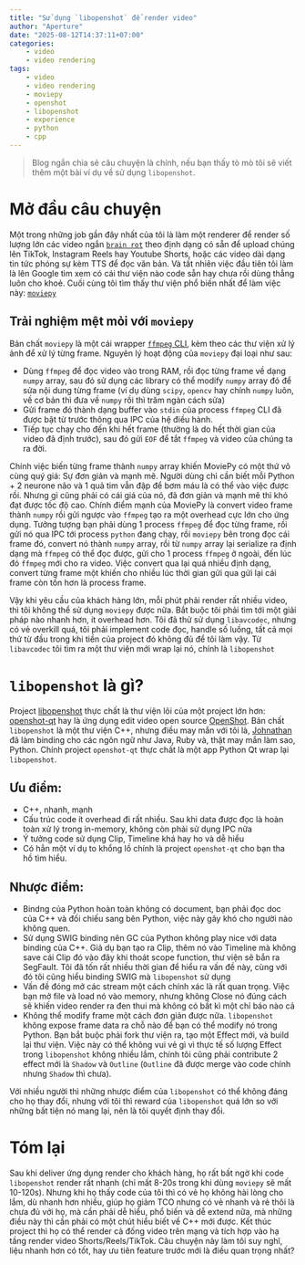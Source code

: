 ```yaml
---
title: "Sử dụng `libopenshot` để render video"
author: "Aperture"
date: "2025-08-12T14:37:11+07:00"
categories:
    - video
    - video rendering
tags:
    - video
    - video rendering
    - moviepy
    - openshot
    - libopenshot
    - experience
    - python
    - cpp
---
```


> Blog ngắn chia sẻ câu chuyện là chính, nếu bạn thấy tò mò tôi sẽ viết thêm một bài ví dụ về sử dụng `libopenshot`.

# Mở đầu câu chuyện

Một trong những job gần đây nhất của tôi là làm một renderer để render số lượng lớn các video ngắn [`brain rot`](https://en.wikipedia.org/wiki/Brain_rot) theo định dạng có sẵn để upload chúng lên TikTok, Instagram Reels hay Youtube Shorts, hoặc các video dài dạng tin tức phóng sự kèm TTS để đọc văn bản. Và tất nhiên việc đầu tiên tôi làm là lên Google tìm xem có cái thư viện nào code sẵn hay chưa rồi dùng thẳng luôn cho khoẻ. Cuối cùng tôi tìm thấy thư viện phổ biến nhất để làm việc này: [`moviepy`](https://github.com/Zulko/moviepy)

## Trải nghiệm mệt mỏi với `moviepy`

Bản chất `moviepy` là một cái wrapper [`ffmpeg` CLI](https://ffmpeg.org), kèm theo các thư viện xử lý ảnh để xử lý từng frame. Nguyên lý hoạt động của `moviepy` đại loại như sau:

- Dùng `ffmpeg` để đọc video vào trong RAM, rồi đọc từng frame về dạng `numpy` array, sau đó sử dụng các library có thể modify `numpy` array đó để sửa nội dung từng frame (ví dụ dùng `scipy`, `opencv` hay chính `numpy` luôn, về cơ bản thì đưa về `numpy` rồi thì trăm ngàn cách sửa)
- Gửi frame đó thành dạng buffer vào `stdin` của process `ffmpeg` CLI đã được bật từ trước thông qua IPC của hệ điều hành.
- Tiếp tục chạy cho đến khi hết frame (thường là do hết thời gian của video đã định trước), sau đó gửi `EOF` để tắt `ffmpeg` và video của chúng ta ra đời.

Chính việc biến từng frame thành `numpy` array khiến MoviePy có một thứ vô cùng quý giá: Sự đơn giản và mạnh mẽ. Người dùng chỉ cần biết mỗi Python + 2 neurone não và 1 quả tim vẫn đập để bơm máu là có thể vào việc được rồi. Nhưng gì cũng phải có cái giá của nó, đã đơn giản và mạnh mẽ thì khó đạt được tốc độ cao. Chính điểm mạnh của MoviePy là convert video frame thành `numpy` rồi gửi ngược vào `ffmpeg` tạo ra một overhead cực lớn cho ứng dụng. Tưởng tượng bạn phải dùng 1 process `ffmpeg` để đọc từng frame, rồi gửi nó qua IPC tới process `python` đang chạy, rồi `moviepy` bên trong đọc cái frame đó, convert nó thành `numpy` array, rồi từ `numpy` array lại serialize ra định dạng mà `ffmpeg` có thể đọc được, gửi cho 1 process `ffmpeg` ở ngoài, đến lúc đó `ffmpeg` mới cho ra video. Việc convert qua lại quá nhiều định dạng, convert từng frame một khiến cho nhiều lúc thời gian gửi qua gửi lại cái frame còn tốn hơn là process frame.

Vậy khi yêu cầu của khách hàng lớn, mỗi phút phải render rất nhiều video, thì tôi không thể sử dụng `moviepy` được nữa. Bắt buộc tôi phải tìm tới một giải pháp nào nhanh hơn, ít overhead hơn. Tôi đã thử sử dụng `libavcodec`, nhưng có vẻ overkill quá, tôi phải implement code đọc, handle số luồng, tất cả mọi thứ từ đầu trong khi tiền của project đó không đủ để tôi làm vậy. Từ `libavcodec` tôi tìm ra một thư viện mới wrap lại nó, chính là `libopenshot`

# `libopenshot` là gì?

Project [libopenshot](https://github.com/OpenShot/libopenshot) thực chất là thư viện lõi của một project lớn hơn: [openshot-qt](https://github.com/OpenShot/openshot-qt) hay là ứng dụng edit video open source [OpenShot](https://www.openshot.org). Bản chất `libopenshot` là một thư viện C++, nhưng điều may mắn với tôi là, [Johnathan](https://github.com/jonoomph) đã làm binding cho các ngôn ngữ như Java, Ruby và, thật may mắn làm sao, Python. Chính project `openshot-qt` thực chất là một app Python Qt wrap lại `libopenshot`.

## Ưu điểm:

- C++, nhanh, mạnh
- Cấu trúc code ít overhead đi rất nhiều. Sau khi data được đọc là hoàn toàn xử lý trong in-memory, không còn phải sử dụng IPC nữa
- Ý tưởng code sử dụng Clip, Timeline khá hay ho và dễ hiểu
- Có hẳn một ví dụ to khổng lồ chính là project `openshot-qt` cho bạn tha hồ tìm hiểu.

## Nhược điểm:

- Bindng của Python hoàn toàn không có document, bạn phải đọc doc của C++ và đối chiếu sang bên Python, việc này gây khó cho người nào không quen.
- Sử dụng SWIG binding nên GC của Python không play nice với data binding của C++. Giả dụ bạn tạo ra Clip, thêm nó vào Timeline mà không save cái Clip đó vào đây khi thoát scope function, thư viện sẽ bắn ra SegFault. Tôi đã tốn rất nhiều thời gian để hiểu ra vấn đề này, cùng với đó tôi cũng hiểu binding SWIG mà `libopenshot` sử dụng
- Vấn đề đóng mở các stream một cách chính xác là rất quan trọng. Việc bạn mở file và load nó vào memory, nhưng không Close nó đúng cách sẽ khiến video render ra đen thui mà không có bất kì một chỉ báo nào cả
- Không thể modify frame một cách đơn giản được nữa. `libopenshot` không expose frame data ra chỗ nào để bạn có thể modify nó trong Python. Bạn bắt buộc phải fork thư viện ra, tạo một Effect mới, và build lại thư viện. Việc này có thể không vui vẻ gì vì thực tế số lượng Effect trong `libopenshot` không nhiều lắm, chính tôi cũng phải contribute 2 effect mới là `Shadow` và `Outline` (`Outline` đã được merge vào code chính nhưng `Shadow` thì chưa).

Với nhiều người thì những nhược điểm của `libopenshot` có thể không đáng cho họ thay đổi, nhưng với tôi thì reward của `libopenshot` quá lớn so với những bất tiện nó mang lại, nên là tôi quyết định thay đổi.

# Tóm lại

Sau khi deliver ứng dụng render cho khách hàng, họ rất bất ngờ khi code `libopenshot` render rất nhanh (chỉ mất 8-20s trong khi dùng `moviepy` sẽ mất 10-120s). Nhưng khi họ thấy code của tôi thì có vẻ họ không hài lòng cho lắm, dù nhanh hơn nhiều, giúp họ giảm TCO nhưng có vẻ nhanh và rẻ thôi là chưa đủ với họ, mà cần phải dễ hiểu, phổ biến và dễ extend nữa, mà những điều này thì cần phải có một chút hiểu biết về C++ mới được. Kết thúc project thì họ có thể render cả đống video trên mạng và tích hợp vào hạ tầng render video Shorts/Reels/TikTok. Câu chuyện này làm tôi suy nghĩ, liệu nhanh hơn có tốt, hay ưu tiên feature trước mới là điều quan trọng nhất?